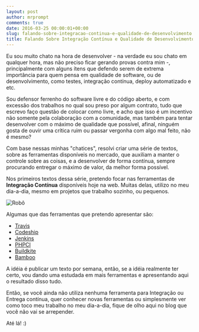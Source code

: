 ```yaml
---
layout: post
author: mrprompt
comments: true
date: 2016-03-25 00:00:01+00:00
slug: falando-sobre-integracao-continua-e-qualidade-de-desenvolvimento
title: Falando Sobre Integração Contínua e Qualidade de Desenvolvimento
---
```


Eu sou muito chato na hora de desenvolver - na verdade eu sou chato em qualquer hora, mas não preciso
ficar gerando provas contra mim -, principalmente com alguns ítens que defendo serem de extrema
importância para quem pensa em qualidade de software, ou de desenvolvimento, como testes, integração
contínua, deploy automatizado e etc.

Sou defensor ferrenho do software livre e do código aberto, e com excessão dos trabalhos no qual sou
preso por algum contrato, tudo que escrevo faço questão de colocar como livre, e acho que isso é um
incentivo não somente pela colaboração com a comunidade, mas também para tentar desenvolver com o
máximo de qualidade que possível, afinal, ninguém gosta de ouvir uma crítica ruim ou passar vergonha
com algo mal feito, não é mesmo?

Com base nessas minhas "chatices", resolvi criar uma série de textos, sobre as ferramentas disponíveis
no mercado, que auxiliam a manter o controle sobre as coisas, e a desenvolver de forma contínua, sempre
procurando entregar o máximo de valor, da melhor forma possível.

Nos primeiros textos dessa série, pretendo focar nas ferramentas de **Integração Contínua** disponíveis
hoje na web. Muitas delas, utilizo no meu dia-a-dia, mesmo em projetos que trabalho sozinho, ou pequenos.

<img src="{{ site.baseurl }}/upload/ci/robo.jpg" class="img img-responsive" alt="Robô" title="Robô de CI">

Algumas que das ferramentas que pretendo apresentar são:

- [Travis](https://travis-ci.org/)
- [Codeship](https://codeship.com/)
- [Jenkins](https://jenkins.io/)
- [PHPCI](https://www.phptesting.org/)
- [Buildkite](https://buildkite.com/)
- [Bamboo](https://www.atlassian.com/software/bamboo)

A idéia é publicar um texto por semana, então, se a idéia realmente ter certo, vou dando uma estudada
em mais ferramentas e apresentando aqui o resultado disso tudo.

Então, se você ainda não utiliza nenhuma ferramenta para Integração ou Entrega contínua, quer conhecer
novas ferramentas ou simplesmente ver como toco meu trabalho no meu dia-a-dia, fique de olho aqui no blog
que você não vai se arrepender.

Até lá! :)